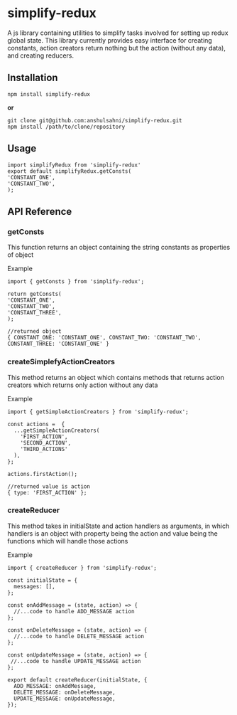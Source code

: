 # simplify-redux
A js library containing utilities to simplify tasks involved for setting up redux global state. This library currently provides easy interface for creating constants, action creators return nothing but the action (without any data), and creating reducers.

## Installation
```
npm install simplify-redux
```
**or**
```
git clone git@github.com:anshulsahni/simplify-redux.git
npm install /path/to/clone/repository
```

## Usage

```
import simplifyRedux from 'simplify-redux'
export default simplifyRedux.getConsts(
'CONSTANT_ONE',
'CONSTANT_TWO',
);
```

## API Reference

### getConsts
This function returns an object containing the string constants as properties of object

Example
```
import { getConsts } from 'simplify-redux';

return getConsts(
'CONSTANT_ONE',
'CONSTANT_TWO',
'CONSTANT_THREE',
);

//returned object
{ CONSTANT_ONE: 'CONSTANT_ONE', CONSTANT_TWO: 'CONSTANT_TWO', CONSTANT_THREE: 'CONSTANT_ONE' }

```

### createSimplefyActionCreators
This method returns an object which contains methods that returns action creators which returns only action without any data

Example
```
import { getSimpleActionCreators } from 'simplify-redux';

const actions =  {
  ...getSimpleActionCreators(
    'FIRST_ACTION',
    'SECOND_ACTION',
    'THIRD_ACTIONS'
  ),
};

actions.firstAction();

//returned value is action
{ type: 'FIRST_ACTION' };

```

### createReducer
This method takes in initialState and action handlers as arguments, in which handlers is an object with property being the action and value being the functions which will handle those actions

Example
```
import { createReducer } from 'simplify-redux';

const initialState = {
  messages: [],
};

const onAddMessage = (state, action) => {
  //...code to handle ADD_MESSAGE action
};

const onDeleteMessage = (state, action) => {
  //...code to handle DELETE_MESSAGE action
};

const onUpdateMessage = (state, action) => {
 //...code to handle UPDATE_MESSAGE action
};

export default createReducer(initialState, {
  ADD_MESSAGE: onAddMessage,
  DELETE_MESSAGE: onDeleteMessage,
  UPDATE_MESSAGE: onUpdateMessage,
});
```
